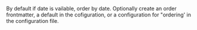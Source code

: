 ---
---

By default if date is vailable, order by date. Optionally create an order frontmatter, a default in the cofiguration, or a configuration for "ordering' in the configuration file.

